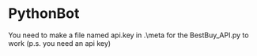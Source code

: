 # PythonBot

 You need to make a file named api.key in .\meta for the BestBuy_API.py to work (p.s. you need an api key)
